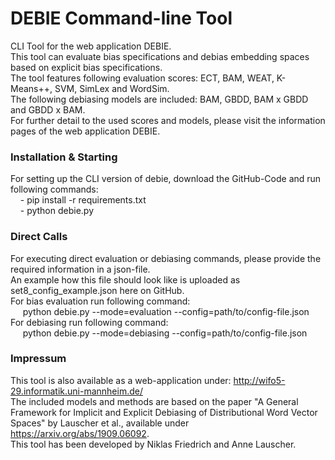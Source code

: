 # DEBIE Command-line Tool

CLI Tool for the web application DEBIE.  
This tool can evaluate bias specifications and debias embedding spaces based on explicit bias specifications.  
The tool features following evaluation scores: ECT, BAM, WEAT, K-Means++, SVM, SimLex and WordSim.  
The following debiasing models are included: BAM, GBDD, BAM x GBDD and GBDD x BAM.  
For further detail to the used scores and models, please visit the information pages of the web application DEBIE.

### Installation & Starting
For setting up the CLI version of debie, download the GitHub-Code and run following commands:  
&nbsp;&nbsp;&nbsp;&nbsp;- pip install -r requirements.txt  
&nbsp;&nbsp;&nbsp;&nbsp;- python debie.py  


### Direct Calls
For executing direct evaluation or debiasing commands, please provide the required information in a json-file.  
An example how this file should look like is uploaded as set8_config_example.json here on GitHub.  
For bias evaluation run following command:  
&nbsp;&nbsp;&nbsp;&nbsp; python debie.py --mode=evaluation --config=path/to/config-file.json  
For debiasing run following command:  
&nbsp;&nbsp;&nbsp;&nbsp; python debie.py --mode=debiasing --config=path/to/config-file.json  


### Impressum
This tool is also available as a web-application under: http://wifo5-29.informatik.uni-mannheim.de/  
The included models and methods are based on the paper "A General Framework for Implicit and Explicit Debiasing of Distributional Word Vector Spaces" by Lauscher et al.,
available under https://arxiv.org/abs/1909.06092.  
This tool has been developed by Niklas Friedrich and Anne Lauscher.
